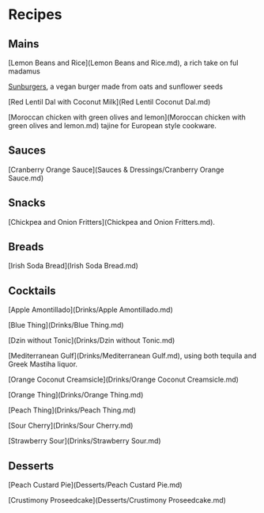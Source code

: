 # Recipes

## Mains

[Lemon Beans and Rice](Lemon Beans and Rice.md), a rich take on ful madamus

[Sunburgers](Sunburgers.md), a vegan burger made from oats and sunflower seeds

[Red Lentil Dal with Coconut Milk](Red Lentil Coconut Dal.md)

[Moroccan chicken with green olives and lemon](Moroccan chicken with green olives and lemon.md)  tajine for European style cookware.

Sauces
------

 [Cranberry Orange Sauce](Sauces & Dressings/Cranberry Orange Sauce.md) 

## Snacks

[Chickpea and Onion Fritters](Chickpea and Onion Fritters.md).

## Breads

[Irish Soda Bread](Irish Soda Bread.md)

Cocktails
---------

[Apple Amontillado](Drinks/Apple Amontillado.md)

[Blue Thing](Drinks/Blue Thing.md) 

[Dzin without Tonic](Drinks/Dzin without Tonic.md) 

[Mediterranean Gulf](Drinks/Mediterranean Gulf.md), using both tequila and Greek Mastiha liquor.

[Orange Coconut Creamsicle](Drinks/Orange Coconut Creamsicle.md)

[Orange Thing](Drinks/Orange Thing.md) 

[Peach Thing](Drinks/Peach Thing.md)

[Sour Cherry](Drinks/Sour Cherry.md) 

[Strawberry Sour](Drinks/Strawberry Sour.md)

Desserts
--------

[Peach Custard Pie](Desserts/Peach Custard Pie.md)  

[Crustimony Proseedcake](Desserts/Crustimony Proseedcake.md)


